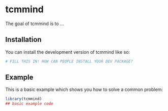 
# tcmmind

<!-- badges: start -->
<!-- badges: end -->

The goal of tcmmind is to ...

## Installation

You can install the development version of tcmmind like so:

``` r
# FILL THIS IN! HOW CAN PEOPLE INSTALL YOUR DEV PACKAGE?
```

## Example

This is a basic example which shows you how to solve a common problem:

``` r
library(tcmmind)
## basic example code
```

